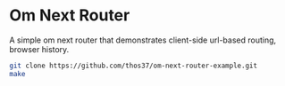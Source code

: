 # Om Next Router

A simple om next router that demonstrates client-side url-based routing,
browser history.

```bash
git clone https://github.com/thos37/om-next-router-example.git
make
```
